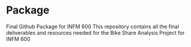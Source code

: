 # Package
Final Github Package for INFM 600
This repository contains all the final deliverables and resources needed for the Bike Share Analysis Project for INFM 600
